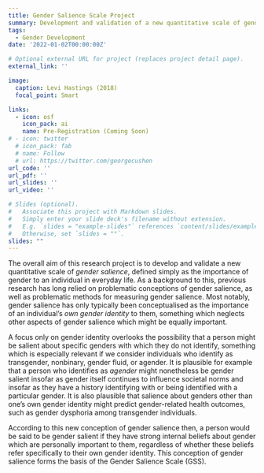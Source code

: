 ```yaml
---
title: Gender Salience Scale Project
summary: Development and validation of a new quantitative scale of gender salience, the importance of gender to individuals in everyday life.
tags:
  - Gender Development
date: '2022-01-02T00:00:00Z'

# Optional external URL for project (replaces project detail page).
external_link: ''

image:
  caption: Levi Hastings (2018)
  focal_point: Smart

links: 
  - icon: osf
    icon_pack: ai
    name: Pre-Registration (Coming Soon)
# - icon: twitter
  # icon_pack: fab
  # name: Follow
  # url: https://twitter.com/georgecushen
url_code: ''
url_pdf: ''
url_slides: ''
url_video: ''

# Slides (optional).
#   Associate this project with Markdown slides.
#   Simply enter your slide deck's filename without extension.
#   E.g. `slides = "example-slides"` references `content/slides/example-slides.md`.
#   Otherwise, set `slides = ""`.
slides: ""
---
```


The overall aim of this research project is to develop and validate a new quantitative scale of *gender salience*, defined simply as the importance of gender to an individual in everyday life. As a background to this, previous research has long relied on problematic conceptions of gender salience, as well as problematic methods for measuring gender salience. Most notably, gender salience has only typically been conceptualised as the importance of an individual’s *own gender identity* to them, something which neglects other aspects of gender salience which might be equally important. 

A focus only on gender identity overlooks the possibility that a person might be salient about specific genders with which they do not identify, something which is especially relevant if we consider individuals who identify as transgender, nonbinary, gender fluid, or agender. It is plausible for example that a person who identifies as *agender* might nonetheless be gender salient insofar as gender itself continues to influence societal norms and insofar as they have a history identifying with or being identified with a particular gender. It is also plausible that salience about genders other than one’s own gender identity might predict gender-related health outcomes, such as gender dysphoria among transgender individuals.

According to this new conception of gender salience then, a person would be said to be gender salient if they have strong internal beliefs about gender which are personally important to them, regardless of whether these beliefs refer specifically to their own gender identity. This conception of gender salience forms the basis of the Gender Salience Scale (GSS).

